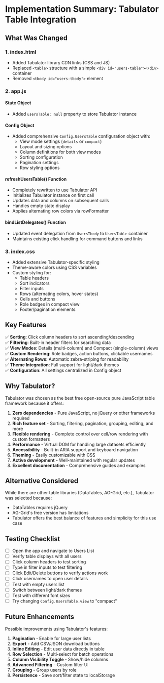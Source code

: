 # Implementation Summary: Tabulator Table Integration

## What Was Changed

### 1. **index.html**
- Added Tabulator library CDN links (CSS and JS)
- Replaced `<table>` structure with a simple `<div id="users-table"></div>` container
- Removed `<tbody id="users-tbody">` element

### 2. **app.js**

#### State Object
- Added `usersTable: null` property to store Tabulator instance

#### Config Object
- Added comprehensive `Config.UsersTable` configuration object with:
  - View mode settings (`details` or `compact`)
  - Layout and sizing options
  - Column definitions for both view modes
  - Sorting configuration
  - Pagination settings
  - Row styling options

#### refreshUsersTable() Function
- Completely rewritten to use Tabulator API
- Initializes Tabulator instance on first call
- Updates data and columns on subsequent calls
- Handles empty state display
- Applies alternating row colors via rowFormatter

#### bindListDelegates() Function
- Updated event delegation from `UsersTbody` to `UsersTable` container
- Maintains existing click handling for command buttons and links

### 3. **index.css**
- Added extensive Tabulator-specific styling
- Theme-aware colors using CSS variables
- Custom styling for:
  - Table headers
  - Sort indicators
  - Filter inputs
  - Rows (alternating colors, hover states)
  - Cells and buttons
  - Role badges in compact view
  - Footer/pagination elements

## Key Features

✅ **Sorting**: Click column headers to sort ascending/descending  
✅ **Filtering**: Built-in header filters for searching data  
✅ **View Modes**: Details (multi-column) and Compact (single-column) views  
✅ **Custom Rendering**: Role badges, action buttons, clickable usernames  
✅ **Alternating Rows**: Automatic zebra-striping for readability  
✅ **Theme Integration**: Full support for light/dark themes  
✅ **Configuration**: All settings centralized in Config object  

## Why Tabulator?

Tabulator was chosen as the best free open-source pure JavaScript table framework because it offers:

1. **Zero dependencies** - Pure JavaScript, no jQuery or other frameworks required
2. **Rich feature set** - Sorting, filtering, pagination, grouping, editing, and more
3. **Flexible rendering** - Complete control over cell/row rendering with custom formatters
4. **Performance** - Virtual DOM for handling large datasets efficiently
5. **Accessibility** - Built-in ARIA support and keyboard navigation
6. **Theming** - Easily customizable with CSS
7. **Active development** - Well-maintained with regular updates
8. **Excellent documentation** - Comprehensive guides and examples

## Alternative Considered

While there are other table libraries (DataTables, AG-Grid, etc.), Tabulator was selected because:
- DataTables requires jQuery
- AG-Grid's free version has limitations
- Tabulator offers the best balance of features and simplicity for this use case

## Testing Checklist

- [ ] Open the app and navigate to Users List
- [ ] Verify table displays with all users
- [ ] Click column headers to test sorting
- [ ] Type in filter inputs to test filtering
- [ ] Click Edit/Delete buttons to verify actions work
- [ ] Click usernames to open user details
- [ ] Test with empty users list
- [ ] Switch between light/dark themes
- [ ] Test with different font sizes
- [ ] Try changing `Config.UsersTable.view` to "compact"

## Future Enhancements

Possible improvements using Tabulator's features:

1. **Pagination** - Enable for large user lists
2. **Export** - Add CSV/JSON download buttons
3. **Inline Editing** - Edit user data directly in table
4. **Row Selection** - Multi-select for batch operations
5. **Column Visibility Toggle** - Show/hide columns
6. **Advanced Filtering** - Custom filter UI
7. **Grouping** - Group users by role
8. **Persistence** - Save sort/filter state to localStorage
